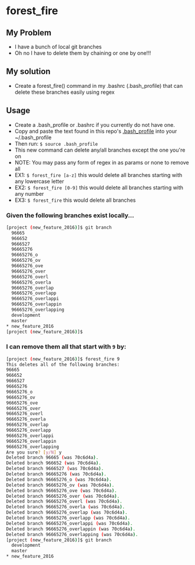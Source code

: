 # forest_fire

## My Problem
* I have a bunch of local git branches
* Oh no I have to delete them by chaining or one by one!!!

## My solution
* Create a forest_fire() command in my .bashrc (.bash_profile) that can delete these branches easily using regex

## Usage
* Create a .bash_profile or .bashrc if you currently do not have one.
* Copy and paste the text found in this repo's [.bash_profile](https://github.com/teebash/.forest_firerc/blob/master/.bash_profile) into your ~/.bash_profile
* Then run: `$ source .bash_profile`
* This new command can delete any/all branches except the one you're on
* NOTE: You may pass any form of regex in as params or none to remove all
 * EX1: `$ forest_fire [a-z]` this would delete all branches starting with any lowercase letter
 * EX2: `$ forest_fire [0-9]` this would delete all branches starting with any number
 * EX3: `$ forest_fire` this would delete all branches

### Given the following branches exist locally...
```sh
[project (new_feature_2016)]$ git branch
  96665
  966652
  9666527
  96665276
  96665276_o
  96665276_ov
  96665276_ove
  96665276_over
  96665276_overl
  96665276_overla
  96665276_overlap
  96665276_overlapp
  96665276_overlappi
  96665276_overlappin
  96665276_overlapping
  development
  master
* new_feature_2016
[project (new_feature_2016)]$
```
### I can remove them all that start with `9` by:
```sh
[project (new_feature_2016)]$ forest_fire 9
This deletes all of the following branches:
96665
966652
9666527
96665276
96665276_o
96665276_ov
96665276_ove
96665276_over
96665276_overl
96665276_overla
96665276_overlap
96665276_overlapp
96665276_overlappi
96665276_overlappin
96665276_overlapping
Are you sure? [y/N] y
Deleted branch 96665 (was 70c6d4a).
Deleted branch 966652 (was 70c6d4a).
Deleted branch 9666527 (was 70c6d4a).
Deleted branch 96665276 (was 70c6d4a).
Deleted branch 96665276_o (was 70c6d4a).
Deleted branch 96665276_ov (was 70c6d4a).
Deleted branch 96665276_ove (was 70c6d4a).
Deleted branch 96665276_over (was 70c6d4a).
Deleted branch 96665276_overl (was 70c6d4a).
Deleted branch 96665276_overla (was 70c6d4a).
Deleted branch 96665276_overlap (was 70c6d4a).
Deleted branch 96665276_overlapp (was 70c6d4a).
Deleted branch 96665276_overlappi (was 70c6d4a).
Deleted branch 96665276_overlappin (was 70c6d4a).
Deleted branch 96665276_overlapping (was 70c6d4a).
[project (new_feature_2016)]$ git branch
  development
  master
* new_feature_2016
```
